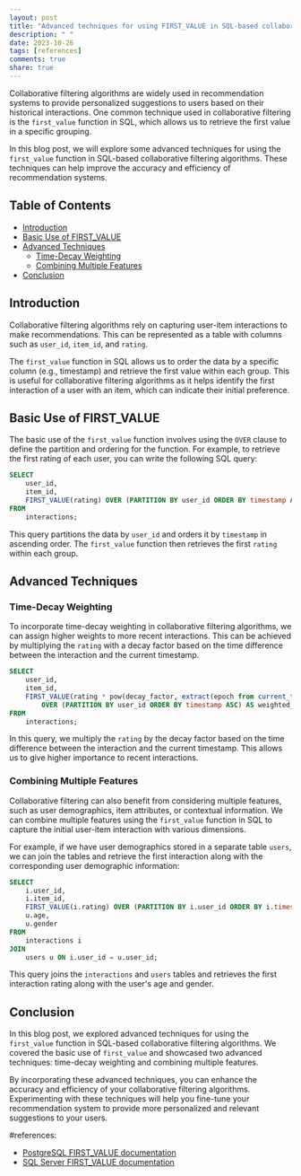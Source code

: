 ```yaml
---
layout: post
title: "Advanced techniques for using FIRST_VALUE in SQL-based collaborative filtering algorithms"
description: " "
date: 2023-10-26
tags: [references]
comments: true
share: true
---
```


Collaborative filtering algorithms are widely used in recommendation systems to provide personalized suggestions to users based on their historical interactions. One common technique used in collaborative filtering is the `first_value` function in SQL, which allows us to retrieve the first value in a specific grouping.

In this blog post, we will explore some advanced techniques for using the `first_value` function in SQL-based collaborative filtering algorithms. These techniques can help improve the accuracy and efficiency of recommendation systems.

## Table of Contents
- [Introduction](#introduction)
- [Basic Use of FIRST_VALUE](#basic-use-of-first_value)
- [Advanced Techniques](#advanced-techniques)
  - [Time-Decay Weighting](#time-decay-weighting)
  - [Combining Multiple Features](#combining-multiple-features)
- [Conclusion](#conclusion)

## Introduction<a name="introduction"></a>
Collaborative filtering algorithms rely on capturing user-item interactions to make recommendations. This can be represented as a table with columns such as `user_id`, `item_id`, and `rating`. 

The `first_value` function in SQL allows us to order the data by a specific column (e.g., timestamp) and retrieve the first value within each group. This is useful for collaborative filtering algorithms as it helps identify the first interaction of a user with an item, which can indicate their initial preference.

## Basic Use of FIRST_VALUE<a name="basic-use-of-first_value"></a>
The basic use of the `first_value` function involves using the `OVER` clause to define the partition and ordering for the function. For example, to retrieve the first rating of each user, you can write the following SQL query:

```sql
SELECT 
    user_id, 
    item_id,
    FIRST_VALUE(rating) OVER (PARTITION BY user_id ORDER BY timestamp ASC) AS first_rating
FROM 
    interactions;
```

This query partitions the data by `user_id` and orders it by `timestamp` in ascending order. The `first_value` function then retrieves the first `rating` within each group.

## Advanced Techniques<a name="advanced-techniques"></a>
### Time-Decay Weighting<a name="time-decay-weighting"></a>
To incorporate time-decay weighting in collaborative filtering algorithms, we can assign higher weights to more recent interactions. This can be achieved by multiplying the `rating` with a decay factor based on the time difference between the interaction and the current timestamp.

```sql
SELECT 
    user_id, 
    item_id, 
    FIRST_VALUE(rating * pow(decay_factor, extract(epoch from current_timestamp - timestamp))) 
        OVER (PARTITION BY user_id ORDER BY timestamp ASC) AS weighted_rating
FROM 
    interactions;
```

In this query, we multiply the `rating` by the decay factor based on the time difference between the interaction and the current timestamp. This allows us to give higher importance to recent interactions.

### Combining Multiple Features<a name="combining-multiple-features"></a>
Collaborative filtering can also benefit from considering multiple features, such as user demographics, item attributes, or contextual information. We can combine multiple features using the `first_value` function in SQL to capture the initial user-item interaction with various dimensions.

For example, if we have user demographics stored in a separate table `users`, we can join the tables and retrieve the first interaction along with the corresponding user demographic information:

```sql
SELECT 
    i.user_id, 
    i.item_id, 
    FIRST_VALUE(i.rating) OVER (PARTITION BY i.user_id ORDER BY i.timestamp ASC) AS first_rating,
    u.age,
    u.gender
FROM 
    interactions i
JOIN 
    users u ON i.user_id = u.user_id;
```

This query joins the `interactions` and `users` tables and retrieves the first interaction rating along with the user's age and gender.

## Conclusion<a name="conclusion"></a>
In this blog post, we explored advanced techniques for using the `first_value` function in SQL-based collaborative filtering algorithms. We covered the basic use of `first_value` and showcased two advanced techniques: time-decay weighting and combining multiple features.

By incorporating these advanced techniques, you can enhance the accuracy and efficiency of your collaborative filtering algorithms. Experimenting with these techniques will help you fine-tune your recommendation system to provide more personalized and relevant suggestions to your users.

#references: 
- [PostgreSQL FIRST_VALUE documentation](https://www.postgresql.org/docs/current/functions-window.html)
- [SQL Server FIRST_VALUE documentation](https://docs.microsoft.com/en-us/sql/t-sql/functions/first-value-transact-sql)